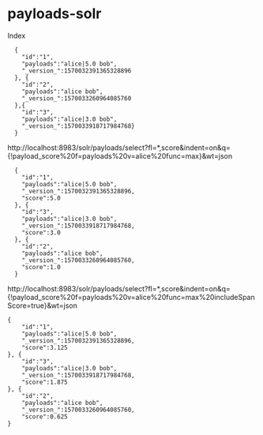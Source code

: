 # payloads-solr

Index

      {
        "id":"1",
        "payloads":"alice|5.0 bob",
        "_version_":1570032391365328896
      }, {
        "id":"2",
        "payloads":"alice bob",
        "_version_":1570033260964085760
      },{
        "id":"3",
        "payloads":"alice|3.0 bob",
        "_version_":1570033918717984768}
      }

http://localhost:8983/solr/payloads/select?fl=*,score&indent=on&q={!payload_score%20f=payloads%20v=alice%20func=max}&wt=json

      {
        "id":"1",
        "payloads":"alice|5.0 bob",
        "_version_":1570032391365328896,
        "score":5.0
      }, {
        "id":"3",
        "payloads":"alice|3.0 bob",
        "_version_":1570033918717984768,
        "score":3.0
      }, {
        "id":"2",
        "payloads":"alice bob",
        "_version_":1570033260964085760,
        "score":1.0
      }

http://localhost:8983/solr/payloads/select?fl=*,score&indent=on&q={!payload_score%20f=payloads%20v=alice%20func=max%20includeSpanScore=true}&wt=json

    {
        "id":"1",
        "payloads":"alice|5.0 bob",
        "_version_":1570032391365328896,
        "score":3.125
    }, {
        "id":"3",
        "payloads":"alice|3.0 bob",
        "_version_":1570033918717984768,
        "score":1.875
    }, {
        "id":"2",
        "payloads":"alice bob",
        "_version_":1570033260964085760,
        "score":0.625
    }